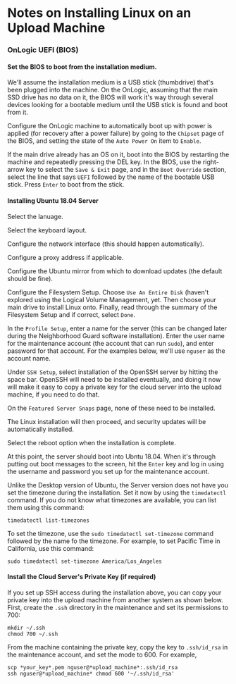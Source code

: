 # Notes on Installing Linux on an Upload Machine #

### OnLogic UEFI (BIOS) ###

#### Set the BIOS to boot from the installation medium. ####

We'll assume the installation medium is a USB stick (thumbdrive) that's been plugged into the machine.  On the OnLogic, assuming that the main SSD drive has no data on it, the BIOS will work it's way through several devices looking for a bootable medium until the USB stick is found and boot from it. 
 
 Configure the OnLogic machine to automatically boot up with power is applied (for recovery after a power failure) by going to the `Chipset` page of the BIOS, and setting the state of the `Auto Power On` item to `Enable`.

If the main drive already has an OS on it, boot into the BIOS by restarting the machine and repeatedly pressing the DEL key.  In the BIOS, use the right-arrow key to select the `Save & Exit` page, and in the `Boot Override` section, select the line that says `UEFI` followed by the name of the bootable USB stick.  Press `Enter` to boot from the stick.

#### Installing Ubuntu 18.04 Server ####

Select the lanuage.

Select the keyboard layout.

Configure the network interface (this should happen automatically).

Configure a proxy address if applicable.

Configure the Ubuntu mirror from which to download updates (the default should be fine).

Configure the Filesystem Setup.  Choose `Use An Entire Disk` (haven't explored using the Logical Volume Management, yet. Then choose your main drive to install Linux onto.  Finally, read through the summary of the Filesystem Setup and if correct, select `Done`.

In the `Profile Setup`, enter a name for the server (this can be changed later during the Neighborhood Guard software installation). Enter the user name for the maintenance account (the account that can run `sudo`), and enter password for that account.  For the examples below, we'll use `nguser` as the account name.

Under `SSH Setup`, select installation of the OpenSSH server by hitting the space bar.  OpenSSH will need to be installed eventually, and doing it now will make it easy to copy a private key for the cloud server into the upload machine, if you need to do that. 

On the `Featured Server Snaps` page, none of these need to be installed.

The Linux installation will then proceed, and security updates will be automatically installed.

Select the reboot option when the installation is complete.

At this point, the server should boot into Ubntu 18.04.  When it's through putting out boot messages to the screen, hit the `Enter` key and log in using the username and password you set up for the maintenance account.

Unlike the Desktop version of Ubuntu, the Server version does not have you set the timezone during the installation.  Set it now by using the `timedatectl` command.  If you do not know what timezones are available, you can list them using this command:

    timedatectl list-timezones
    
To set the timezone, use the `sudo timedatectl set-timezone` command followed by the name fo the timezone.  For example, to set Pacific Time in California, use this command:

    sudo timedatectl set-timezone America/Los_Angeles
    
#### Install the Cloud Server's Private Key (if required)

If you set up SSH access during the installation above, you can copy your private key into the upload machine from another system as shown below.  First, create the `.ssh` directory in the maintenance and set its permissions to 700:

    mkdir ~/.ssh
    chmod 700 ~/.ssh
    
From the machine containing the private key, copy the key to `.ssh/id_rsa` in the maintenance account, and set the mode to 600.  For example,

    scp *your_key*.pem nguser@*upload_machine*:.ssh/id_rsa
    ssh nguser@*upload_machine* chmod 600 '~/.ssh/id_rsa'


